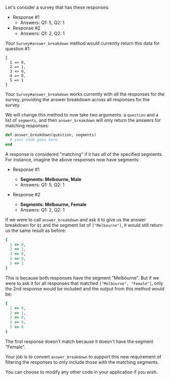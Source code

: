 Let's consider a survey that has these responses:

* Response #1
  * Answers: Q1: 5, Q2: 1
* Response #2
  * Answers: Q1: 2, Q2: 1

Your `Survey#answer_breakdown` method would currently return this data for question #1:

```
{
  1 => 0,
  2 => 1,
  3 => 0,
  4 => 0,
  5 => 1
}
```

Your `Survey#answer_breakdown` works currently with _all_ the responses for the survey, providing the answer breakdown across all responses for the survey.

We will change this method to now take two arguments: a `question` and a list of `segments`, and then `answer_breakdown` will only return the answers for matching responses:

```ruby
def answer_breakdown(question, segments)
  # your code goes here
end
```

A response is considered "matching" if it has _all_ of the specified segments. For instance, imagine the above responses now have segments:

* Response #1
  * **Segments: Melbourne, Male**
  * Answers: Q1: 5, Q2: 1

* Response #2
  * **Segments: Melbourne, Female**
  * Answers: Q1: 2, Q2: 1
  

If we were to call `answer_breakdown` and ask it to give us the answer breakdown for `Q1` and the segment list of `["Melbourne"]`, it would still return us the same result as before:

```ruby
{
  1 => 0,
  2 => 1,
  3 => 0,
  4 => 0,
  5 => 1
}
```

This is because both responses have the segment "Melbourne". But if we were to ask it for all responses that matched `["Melbourne", "Female"]`, only the 2nd response would be included and the output from this method would be:

```ruby
{
  1 => 0,
  2 => 1,
  3 => 0,
  4 => 0,
  5 => 0
}
```

The first response doesn't match because it doesn't have the segment "Female".

Your job is to convert `answer_breakdown` to support this new requirement of filtering the responses to only include those with the matching segments.

You can choose to modify any other code in your application if you wish.